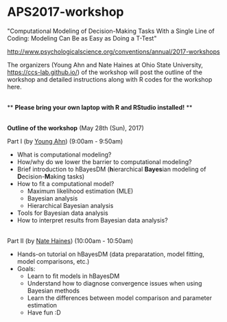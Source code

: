 # APS2017-workshop
"Computational Modeling of Decision-Making Tasks With a Single Line of Coding: Modeling Can Be as Easy as Doing a T-Test"

http://www.psychologicalscience.org/conventions/annual/2017-workshops


The organizers (Young Ahn and Nate Haines at Ohio State University, https://ccs-lab.github.io/) of the workshop will post the outline of the workshop and detailed instructions along with R codes for the workshop here. 
<br><br>

** **Please bring your own laptop with R and RStudio installed!**  ** 
<br><br>

**Outline of the workshop** (May 28th (Sun), 2017)

Part I (by [Young Ahn](https://ccs-lab.github.io/team/young-ahn/)) (9:00am - 9:50am)
- What is computational modeling?
- How/why do we lower the barrier to computational modeling?
- Brief introduction to hBayesDM (**h**ierarchical **Bayes**ian modeling of **D**ecision-**M**aking tasks)
- How to fit a computational model?
  - Maximum likelihood estimation (MLE) 
  - Bayesian analysis 
  - Hierarchical Bayesian analysis
- Tools for Bayesian data analysis
- How to interpret results from Bayesian data analysis? 
<br><br>

Part II (by [Nate Haines](https://ccs-lab.github.io/team/nate-haines/)) (10:00am - 10:50am)
- Hands-on tutorial on hBayesDM (data preparatation, model fitting, model comparisons, etc.)
- Goals: 
  - Learn to fit models in hBayesDM
  - Understand how to diagnose convergence issues when using Bayesian methods
  - Learn the differences between model comparison and parameter estimation
  - Have fun :D
